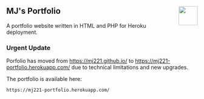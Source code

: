 ## MJ's Portfolio <img align="right" height="50" src="https://user-images.githubusercontent.com/50122869/158039068-794e2637-000c-4dcb-86a7-f30e479425a0.png">

A portfolio website written in HTML and PHP for Heroku deployment.


### Urgent Update
Porfolio has moved from https://mj221.github.io/ to https://mj221-portfolio.herokuapp.com/ due to technical limitations and new upgrades.

The portfolio is available here:
```
https://mj221-portfolio.herokuapp.com/
```
